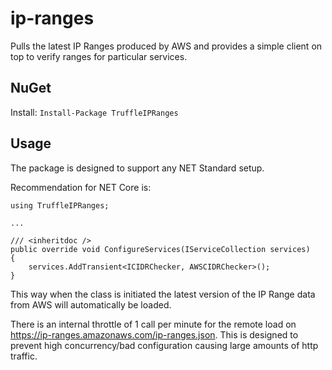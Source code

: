 # ip-ranges

Pulls the latest IP Ranges produced by AWS and provides a simple client on top to verify ranges for particular services.

## NuGet

Install: `Install-Package TruffleIPRanges`

## Usage

The package is designed to support any NET Standard setup.

Recommendation for NET Core is:

```
using TruffleIPRanges;

...

/// <inheritdoc />
public override void ConfigureServices(IServiceCollection services)
{
	services.AddTransient<ICIDRChecker, AWSCIDRChecker>();
}

```
This way when the class is initiated the latest version of the IP Range data from AWS will automatically be loaded.

There is an internal throttle of 1 call per minute for the remote load on https://ip-ranges.amazonaws.com/ip-ranges.json. This is designed to prevent high concurrency/bad configuration causing large amounts of http traffic.